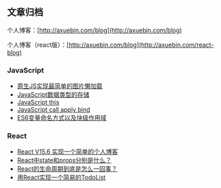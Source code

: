 ## 文章归档

个人博客：[http://axuebin.com/blog](http://axuebin.com/blog)

个人博客（react版）：[http://axuebin.com/blog](http://axuebin.com/react-blog)

### JavaScript

- [原生JS实现最简单的图片懒加载](https://github.com/axuebin/articles/issues/1)
- [JavaScript数据类型的存储](https://github.com/axuebin/articles/issues/3)
- [JavaScript this](https://github.com/axuebin/articles/issues/6)
- [JavaScript call apply bind](https://github.com/axuebin/articles/issues/7)
- [ES6变量命名方式以及块级作用域](https://github.com/axuebin/articles/issues/8)

### React

- [React V15.6 实现一个简单的个人博客](https://github.com/axuebin/articles/issues/9)
- [React中state和props分别是什么？](https://github.com/axuebin/articles/issues/4)
- [React的生命周期到底是怎么一回事？](https://github.com/axuebin/articles/issues/5)
- [用React实现一个简易的TodoList](https://github.com/axuebin/articles/issues/2)